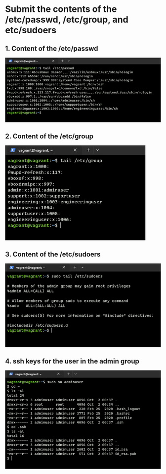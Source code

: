 # Submit the contents of the /etc/passwd, /etc/group, and etc/sudoers

## 1. Content of the /etc/passwd

![content of the /etc/passwd](./screenshots/etc-passwd.png)

## 2. Content of the /etc/group

![content of the /etc/group](./screenshots/etc-group.png)

## 3. Content of the /etc/sudoers

![content of the /etc/sudoers](./screenshots/etc-sudoers.png)

## 4. ssh keys for the user in the admin group

![ssh keys for the user in the admin group](./screenshots/ssh-keygen.png)
